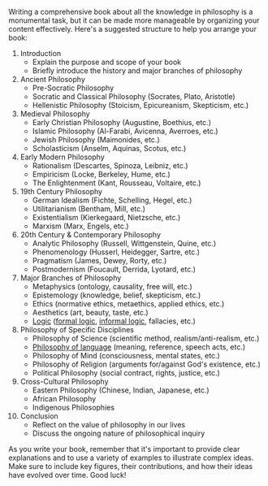 Writing a comprehensive book about all the knowledge in philosophy is a monumental task, but it can be made more manageable by organizing your content effectively. Here's a suggested structure to help you arrange your book:

1. Introduction
	- Explain the purpose and scope of your book
	- Briefly introduce the history and major branches of philosophy
2. Ancient Philosophy
	- Pre-Socratic Philosophy
	- Socratic and Classical Philosophy (Socrates, Plato, Aristotle)
	- Hellenistic Philosophy (Stoicism, Epicureanism, Skepticism, etc.)
3. Medieval Philosophy
	- Early Christian Philosophy (Augustine, Boethius, etc.)
	- Islamic Philosophy (Al-Farabi, Avicenna, Averroes, etc.)
	- Jewish Philosophy (Maimonides, etc.)
	- Scholasticism (Anselm, Aquinas, Scotus, etc.)
4. Early Modern Philosophy
	- Rationalism (Descartes, Spinoza, Leibniz, etc.)
	- Empiricism (Locke, Berkeley, Hume, etc.)
	- The Enlightenment (Kant, Rousseau, Voltaire, etc.)
5. 19th Century Philosophy
	- German Idealism (Fichte, Schelling, Hegel, etc.)
	- Utilitarianism (Bentham, Mill, etc.)
	- Existentialism (Kierkegaard, Nietzsche, etc.)
	- Marxism (Marx, Engels, etc.)
6. 20th Century & Contemporary Philosophy
	- Analytic Philosophy (Russell, Wittgenstein, Quine, etc.)
	- Phenomenology (Husserl, Heidegger, Sartre, etc.)
	- Pragmatism (James, Dewey, Rorty, etc.)
	- Postmodernism (Foucault, Derrida, Lyotard, etc.)
7. Major Branches of Philosophy
	- Metaphysics (ontology, causality, free will, etc.)
	- Epistemology (knowledge, belief, skepticism, etc.)
	- Ethics (normative ethics, metaethics, applied ethics, etc.)
	- Aesthetics (art, beauty, taste, etc.)
	- [Logic](1_Philosophy/Logic/Logic.md) ([formal logic](1_Philosophy/Logic/Systems%20of%20logic/Formal%20Logic/Formal%20Logic.md), [informal logic](1_Philosophy/Logic/Systems%20of%20logic/Informal%20Logic/Informal%20Logic.md), fallacies, etc.)
8. Philosophy of Specific Disciplines
	- Philosophy of Science (scientific method, realism/anti-realism, etc.)
	- [Philosophy of language](1_Philosophy/Philosophy%20of%20language/Philosophy%20of%20language.md) (meaning, reference, speech acts, etc.)
	- Philosophy of Mind (consciousness, mental states, etc.)
	- Philosophy of Religion (arguments for/against God's existence, etc.)
	- Political Philosophy (social contract, rights, justice, etc.)
9. Cross-Cultural Philosophy
	- Eastern Philosophy (Chinese, Indian, Japanese, etc.)
	- African Philosophy
	- Indigenous Philosophies
10. Conclusion
	- Reflect on the value of philosophy in our lives
	- Discuss the ongoing nature of philosophical inquiry

As you write your book, remember that it's important to provide clear explanations and to use a variety of examples to illustrate complex ideas. Make sure to include key figures, their contributions, and how their ideas have evolved over time. Good luck!